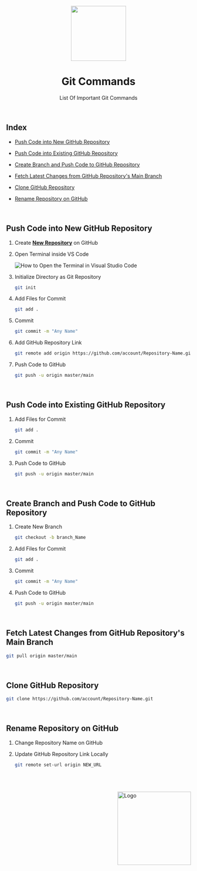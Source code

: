<p align="center">
  <img src="https://i.imgur.com/3V3y5NC.png" height="150">
  <h1 align="center">Git Commands</h1>
  <p align="center">List Of Important Git Commands<p>
</p>

<br />

## Index

* [Push Code into New GitHub Repository](#push-code-into-new-github-repository)
  
* [Push Code into Existing GitHub Repository](#push-code-into-existing-github-repository)
  
* [Create Branch and Push Code to GitHub Repository](#create-branch-and-push-code-to-github-repository)

* [Fetch Latest Changes from GitHub Repository's Main Branch](#fetch-latest-changes-from-github-repositorys-main-branch)

* [Clone GitHub Repository](#clone-github-repository)

* [Rename Repository on GitHub](#rename-repository-on-github)
 

<br />

## Push Code into New GitHub Repository

1. Create **[New Repository](https://github.com/new)** on GitHub

2. Open Terminal inside VS Code
	
 	![How to Open the Terminal in Visual Studio Code](https://i.imgur.com/CzXHxDd.gif)

3. Initialize Directory as Git Repository
	```bash
	git init
	```

4. Add Files for Commit
	```bash
	git add .
	```

5. Commit
	```bash
	git commit -m "Any Name"
	```

6. Add GitHub Repository Link
	```bash
	git remote add origin https://github.com/account/Repository-Name.git
	```

7. Push Code to GitHub
	```bash
	git push -u origin master/main
	```

<br />

## Push Code into Existing GitHub Repository

1. Add Files for Commit
	```bash
	git add .
	```

2. Commit
	```bash
	git commit -m "Any Name"
	```

3. Push Code to GitHub
	```bash
	git push -u origin master/main
	```

<br />

## Create Branch and Push Code to GitHub Repository

1. Create New Branch
	```bash
	git checkout -b branch_Name
	```

2. Add Files for Commit
	```bash
	git add .
	```

3. Commit
	```bash
	git commit -m "Any Name"
	```

4. Push Code to GitHub
	```bash
	git push -u origin master/main
	```

<br />

 ## Fetch Latest Changes from GitHub Repository's Main Branch

```bash
git pull origin master/main
```

<br />

## Clone GitHub Repository

```bash
git clone https://github.com/account/Repository-Name.git
```

<br />

 ## Rename Repository on GitHub

1. Change Repository Name on GitHub

2. Update GitHub Repository Link Locally
	```bash
	git remote set-url origin NEW_URL
	```

<br />

<br />

<br />

<!-- Signature -->
<img align="right" src="https://i.imgur.com/vFb1T8l.png" alt="Logo" style="width:200px;">
<!-- Signature -->
